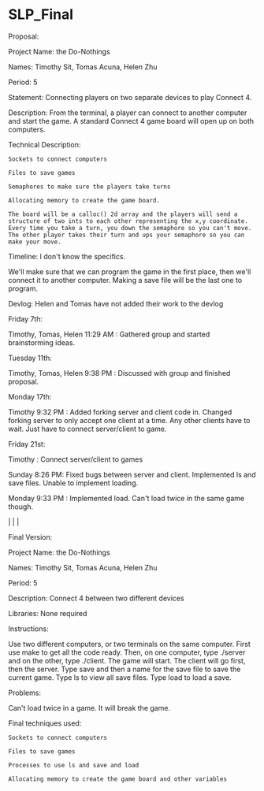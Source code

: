 # SLP_Final

Proposal:

Project Name: the Do-Nothings

Names: Timothy Sit, Tomas Acuna, Helen Zhu

Period: 5

Statement: Connecting players on two separate devices to play Connect 4.

Description: From the terminal, a player can connect to another computer and start the game. A standard Connect 4 game board will open up on both computers.

Technical Description:

	Sockets to connect computers

	Files to save games

	Semaphores to make sure the players take turns

	Allocating memory to create the game board.

	The board will be a calloc() 2d array and the players will send a structure of two ints to each other representing the x,y coordinate. Every time you take a turn, you down the semaphore so you can't move. The other player takes their turn and ups your semaphore so you can make your move.

Timeline: I don't know the specifics.

We'll make sure that we can program the game in the first place, then we'll connect it to another computer. Making a save file will be the last one to program.

Devlog: Helen and Tomas have not added their work to the devlog

Friday 7th:

Timothy, Tomas, Helen 11:29 AM : Gathered group and started brainstorming ideas.

Tuesday 11th:

Timothy, Tomas, Helen 9:38 PM : Discussed with group and finished proposal.

Monday 17th:

Timothy 9:32 PM : Added forking server and client code in. Changed forking server to only accept one client at a time. Any other clients have to wait. Just have to connect server/client to game.

Friday 21st:

Timothy : Connect server/client to games

Sunday 8:26 PM: Fixed bugs between server and client. Implemented ls and save files. Unable to implement loading.

Monday 9:33 PM : Implemented load. Can't load twice in the same game though.

|
|
|

Final Version:

Project Name: the Do-Nothings

Names: Timothy Sit, Tomas Acuna, Helen Zhu

Period: 5

Description: Connect 4 between two different devices

Libraries: None required

Instructions:

Use two different computers, or two terminals on the same computer. First use make to get all the code ready. Then, on one computer, type ./server and on the other, type ./client. The game will start. The client will go first, then the server. Type save and then a name for the save file to save the current game. Type ls to view all save files. Type load to load a save.

Problems:

Can't load twice in a game. It will break the game.

Final techniques used:

	Sockets to connect computers

	Files to save games

	Processes to use ls and save and load

	Allocating memory to create the game board and other variables
